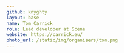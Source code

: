 ```yaml
---
github: knyghty
layout: base
name: Tom Carrick
role: Lead developer at Scene
website: https://carrick.eu/
photo_url: /static/img/organisers/tom.png
---
```

